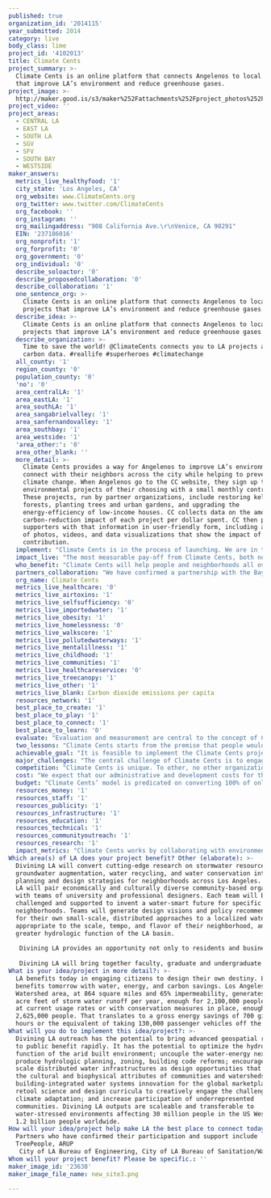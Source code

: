 ```yaml
---
published: true
organization_id: '2014115'
year_submitted: 2014
category: live
body_class: lime
project_id: '4102013'
title: Climate Cents
project_summary: >-
  Climate Cents is an online platform that connects Angelenos to local projects
  that improve LA’s environment and reduce greenhouse gases.
project_image: >-
  http://maker.good.is/s3/maker%252Fattachments%252Fproject_photos%252Fimages%252F23638%252Fdisplay%252Fnew_site3.png=c570x385
project_video: ''
project_areas:
  - CENTRAL LA
  - EAST LA
  - SOUTH LA
  - SGV
  - SFV
  - SOUTH BAY
  - WESTSIDE
maker_answers:
  metrics_live_healthyfood: '1'
  city_state: 'Los Angeles, CA'
  org_website: www.ClimateCents.org
  org_twitter: www.twitter.com/ClimateCents
  org_facebook: ''
  org_instagram: ''
  org_mailingaddress: "908 California Ave.\r\nVenice, CA 90291"
  EIN: '237186016'
  org_nonprofit: '1'
  org_forprofit: '0'
  org_government: '0'
  org_individual: '0'
  describe_soloactor: '0'
  describe_proposedcollaboration: '0'
  describe_collaboration: '1'
  one_sentence_org: >-
    Climate Cents is an online platform that connects Angelenos to local
    projects that improve LA’s environment and reduce greenhouse gases.
  describe_idea: >-
    Climate Cents is an online platform that connects Angelenos to local
    projects that improve LA’s environment and reduce greenhouse gases.
  describe_organization: >-
    Time to save the world! @ClimateCents connects you to LA projects and tracks
    carbon data. #reallife #superheroes #climatechange
  all_county: '1'
  region_county: '0'
  population_county: '0'
  'no': '0'
  area_centralLA: '1'
  area_eastLA: '1'
  area_southLA: '1'
  area_sangabrielvalley: '1'
  area_sanfernandovalley: '1'
  area_southbay: '1'
  area_westside: '1'
  'area_other:': '0'
  area_other_blank: ''
  more_detail: >-
    Climate Cents provides a way for Angelenos to improve LA’s environment and
    connect with their neighbors across the city while helping to prevent
    climate change. When Angelenos go to the CC website, they sign up to support
    environmental projects of their choosing with a small monthly contribution.
    These projects, run by partner organizations, include restoring kelp
    forests, planting trees and urban gardens, and upgrading the
    energy-efficiency of low-income houses. CC collects data on the amount of
    carbon-reduction impact of each project per dollar spent. CC then presents
    supporters with that information in user-friendly form, including a stream
    of photos, videos, and data visualizations that show the impact of their
    contribution.
  implement: "Climate Cents is in the process of launching. We are in the beta-phase now, creating a website and testing the user-experience of it with a group of beta-users, while also experimenting with organizational partnerships and data-collection. During the beta phase, the test group will be donating to the Kelp Restoration Project at The Bay Foundation. Since nearly 40% of the CO2 in our atmosphere is absorbed by our oceans, kelp forests have been identified as effective carbon sinks that can sequester carbon and mitigate the effects of climate change. Climate Cents has already formed a relationship with the Bay Foundation for this purpose. As users follow the project they have funded, we will track how they experience the interactive process. \r\n\r\nOnce the beta phase ends in September, we will take what we have learned and refine the concept and execution. We will hire a digital designer to create a full-fledged, robust website by December. We will also sign partnership agreements with three additional environmental groups, including TreePeople, LAANE’s Repower LA (a partnership with LADWP’s Utility Pre-Craft Trainee (UPCT) program), and Harbor Community Benefit Foundation. We will refine data and photo-gathering procedures, and iron out organizational kinks. In preparation for a January 2015 public launch, we will hire a marketing team and work with them to garner significant publicity. We also plan to hold a series of Climate Cents parties across LA in January, February, and March 2014 to build support and secure a large number of initial sign-ups. Through 2015, we will be conducting extensive outreach to neighborhood councils, religious institutions, schools, housing associations, environmental symposiums and events, and other community-based groups to gain new supporters. \r\n\r\nClimate Cents will allow individuals to broadcast their carbon reduction notifications to their friends and networks.  Through the power of social media, we will constantly demonstrate that we are not powerless in our fight against climate change, and that something can be done. This positive feedback feature is crucial to Climate Cents. Many of the strategies to combat climate change do not engage people on a personal level. We will encourage residents to take pride and invest in their city, while also cleaning our air and bringing people together for a common cause. "
  impact_live: "The most measurable pay-off from Climate Cents, both now and in 2050, is increased funding for tree planting, urban farms, ocean revitalization, and energy efficiency projects that will make LA a healthier, more pleasant, and more connected place to live. These will contribute to a city in which people don’t face environmental health hazards, where they can breathe clean air, drink clean water, relax and exercise among ample greenery and in the oceans, and eat good local food. \r\n\r\nBut the truth is that no single project can make LA the healthiest place to live — it will take a collective effort. So Climate Cents works to improve L.A.’s environment and to counter climate change in ways that complement existing efforts. We amplify funding for effective local environmental initiatives and helps them to more carefully measure, track, and broadcast their outcomes.\r\n\r\nLA has long been a city seemingly separate and definitely unequal, especially on matters of health, environment, and livability. What makes Climate Cents unique is to catalyze a city-wide collaboration to tackle the problems we ultimately all share. We will drive funding from more affluent areas toward remedies for some of the city’s worst environmental hotspots. Residents from across LA will be able to invest in tree-planting and energy efficiency projects in their own neighborhoods. The result is a renewed sense of civic pride and purpose.\r\n\r\nNo place, especially LA, will be able to remain even as healthy and livable as they are today without tackling climate change. Rapid climate change has already begun to harm ecosystems globally. It’s contributing to rising sea levels, intensifying droughts, and rapidly melting snowpacks across California. In LA, rising temperatures will lead to “adverse effects on human health, including increases in heat stress, respiratory diseases, and infectious diseases.” (C-Change.LA.)\r\n\r\nIt’s important to take on this challenge locally. So many of the efforts to fight climate change are distant from people’s ordinary lives and will start working only over the long-term. Before policy reforms and technological transformation become a reality, we need to make incremental efforts that get regular people engaged. While there are programs that fight climate change, there’s no comprehensive organization that groups these efforts, develops a central hub to fund them and to track progress in reducing carbon emissions. That’s the special role Climate Cents can and will play."
  who_benefit: "Climate Cents will help people and neighborhoods all over Los Angeles, with specific benefits in low-income and disadvantaged communities that have suffered the worst effects of environmental injustice. LA’s environmental problems are severe. Our area has some of the worst air quality in the nation, which results from a combination of industrial production and automobile exhaust, especially from the port/trucking sector. And the brunt of pollution falls disproportionately on low-income neighborhoods, in predominantly Latino and Black communities. Since these communities are three times more likely to live close to hazardous facilities, their exposure to air toxins is fifty percent greater than other Angelenos.\r\n\r\nWe aim to concentrate our partnerships and environmental projects will be concentrated in low-income neighborhoods. Planting trees across South LA, the Eastside, and the Northeast Valley will be vital to making those places healthier and more livable. The removal of particulate matter and toxins from the air is vital. Urban gardens can help provide quality food. And increasing the percentage of tree canopy cover can make the city more beautiful and more walkable, leading to fitter, more resilient communities, with more opportunities to reduce the mental and physical stresses of urban living. \r\n\r\nThe project will benefit those in other neighborhoods because pollution doesn’t stop the boundaries of zip codes. Trees in South LA help clean the air of toxins, particulate matter, and carbon that would soon spread elsewhere. Kelp forests in the Santa Monica Bay clean the water that circulates among all the region’s beaches. Energy efficiency upgrades reduce costs and free up capacity for everyone on the network. \r\n\r\nThe city as whole will benefit from Climate Cents too. Mitigating climate change is important on its own and by galvanizing the city’s population into cross-neighborhood collaboration, we will create a sense of civic purpose and pride. Residents from across LA will be investing in one another and their shared future. And Climate Cents members will gain personally too, as they gain a sense of agency and connection, seeing the benefits their projects all around the city they live in, creating a virtuous cycle of publicity, excitement, and greater investment. "
  partners_collaboration: "We have confirmed a partnership with the Bay Foundation to fund their Kelp Restoration Project as part of our beta-test. We are in talks with three more groups, listed below, for the January 2015 launch of Climate Cents. There’s a standard relationship between Climate Cents and its partners. We provide funding for the partners to amplify the impact of their environmental projects and in return, the partners facilitate CC’s calculation of carbon reduction per dollar invested and the visual documentation of the project’s impact.\r\n\r\n1. The Bay Foundation will expand its work of restoring kelp forests in waters off of LA. Reversing the 75% decline in these forests over the past century will help our local ecosystems, clean the water, and sequester a significant amount of carbon from the ocean, which absorbs nearly 30-40% of the atmosphere’s carbon dioxide.\r\n\r\n2. TreePeople will expand its work of planting tens of thousands of trees across LA, sequestering many tons of carbon and creating better environment for Angelenos. \r\n\r\n3. LAANE’s Repower LA program, in partnership with LADWP’s Utility Pre-Craft Trainee (UPCT) program, will expand its work, which offers free home energy-efficiency retrofits and trains low-income Angelenos in electrical work. \r\n\r\n4. Harbor Community Benefit Foundation will expand its tree planting initiatives to counter abysmal air quality for communities near the Port of LA.\r\n\r\nWe are exploring partnerships with other groups for the future: Urban Food Gardens, the National Forest Foundation, Tree Musketeers, and Northeast Trees.\r\n\r\nThe success of our collaborations will depend on a trusting relationship and clear expectations about each party’s responsibilities and deliverables. We are creating a standard memorandum of understanding, which will minimize the risk of miscommunication and divergent expectations. For Climate Cents, we must have guarantees that our funding contributions will flow directly and completely to the pre-set projects, and not be diverted to other programs or administrative costs. We must also regularly receive updated information about the results of the funding, with specific metrics such as trees planted and pounds of carbon reduced. We will also need to access to the partner’s project sites so we can document them with photo and videos. In return, partners should have a clear expectation of how roughly much funding they can expect from Climate Cents and on what basis and conceivable schedule it will be provided. "
  org_name: Climate Cents
  metrics_live_healthcare: '0'
  metrics_live_airtoxins: '1'
  metrics_live_selfsufficiency: '0'
  metrics_live_importedwater: '1'
  metrics_live_obesity: '1'
  metrics_live_homelessness: '0'
  metrics_live_walkscore: '1'
  metrics_live_pollutedwaterways: '1'
  metrics_live_mentalillness: '1'
  metrics_live_childhood: '1'
  metrics_live_communities: '1'
  metrics_live_healthcareservice: '0'
  metrics_live_treecanopy: '1'
  metrics_live_other: '1'
  metrics_live_blank: Carbon dioxide emissions per capita
  resources_network: '1'
  best_place_to_create: '1'
  best_place_to_play: '1'
  best_place_to_connect: '1'
  best_place_to_learn: '0'
  evaluate: "Evaluation and measurement are central to the concept of Climate Cents. We intend for Climate Cents to become the premier public clearinghouse for local, crowd-sourced investment in local carbon reduction projects through careful tracking and transparent broadcasting of data. We will be scientifically measuring the carbon reduction achieved by each project we invest in, calculating the payoff per dollar, and reporting the results, with a high level of granularity, back to the Climate Cents members. For that reason, there are many metrics we will be able to use as we evaluate the success of Climate Cents. \r\n\r\n1. We believe that engaging people with practical, constructive solutions will help build momentum for far-reaching approaches to climate change and civic mobilization. To achieve overall reduction and to engage the most people possible, we will pay close attention to the number of individuals who commit to monthly membership in Climate Cents. The more people we can involve, the more we will galvanize a civic conversation and a movement. Our goal is a cumulative total of 8,800 monthly members by September 2015, with a cumulative investment of $1,125,000.\r\n\r\n2. We seek to efficiently converting financial support into carbon reduction. To that end, we will carefully track and strive to maximize the number of pounds of carbon reduced per dollar. Our current estimate is that every dollar removes 100 pounds of carbon from the atmosphere over the life of the project. To put it differently, it will cost us $20 to remove one ton of carbon from the atmosphere. \r\n\r\n3. We thus expect to achieve a cumulative reduction of 56,250 tons of carbon from the atmosphere with the year’s investment of $1,125,000, which is the equivalent of negating the emissions of nearly 4,700 households.\r\n\r\n4. We aim to convert 100% of online membership support into carbon reduction projects, with all overhead and administrative costs covered by major donor gifts and grants from foundations, corporations and government agencies. \r\n\r\n5. We seek to maximize the benefits of Climate Cents’ projects in disadvantaged communities. Our aim is to have at least 65 percent of project dollars go to work in these areas."
  two_lessons: "Climate Cents starts from the premise that people would like to take action on critical environmental problems like LA’s poor air quality and the rising tide of global climate change, but feel too overwhelmed and powerless to actually do something. It can be difficult to engage people about a seemingly insurmountable problem, especially when their lives are busy and most strategies don’t engage them personally.\r\n\r\nThe lesson behind Climate Cents is that if we make it local, easy, fun, and social enough, people will gladly take a little bit of action to make a difference. We’ve seen time and again how the Internet has facilitated participation and lowered barriers to involvement. You can get a lot of people to “Like,” “Share,” “Favorite” and “Retweet” on social media if a post is catchy enough. And you can even get people to hand over real money to play games with strangers. \r\n\r\nAt the same time, we’ve learned about successful local environmental projects which improve the lives of ordinary Angelenos and contribute to the fight against climate change, but which haven’t been curated in one place for non-experts to compare and support.\r\n\r\nAnd we know that solutions to environmental problems require collective action and yet Angelenos are especially disconnected from each other \r\n\r\nSo the key is to marry the ease and fun of digital participation with real-world projects. \r\n\r\nThe Climate Cents platform is the culmination of these insights into the nature of collective action in today’s digital yet disconnected Los Angeles.\r\n\r\nBy establishing the world’s first responsive and transparent system for investing in, tracking, and viewing the impact of leading climate change mitigation projects, we will create a new form of collective action for the unique collective challenges we face in this time and this place. We think there is a good possibility of creating the go-to clearinghouse for local-to-local funding of carbon reduction and climate change mitigation projects."
  achievable_goal: "It is feasible to implement the Climate Cents project within the next twelve months. Nick Karno, the founder of Climate Cents has extensively thought through the project’s execution. He has received enthusiastic responses among a wide range of potential stakeholders and constituents when he’s raised the idea. Partner organizations are very interested. One is committed for the beta phase and several want to join for the full launch. Part of the reason Climate Cents is well-positioned to launch is that Karno has a long record of community involvement and environmental activism. He brings the relationships, knowledge, and skills necessary for Climate Cents’ partnerships and community outreach. \r\n\r\nTo get a quick start and to avoid “building castles in the sky,” Climate Cents is already moving to implement the essentials of the project in a beta phase launching August 2014. It will be overseen by Dylan Fergus, an experienced designer and technologist. For the beta, we are creating a website as a user-facing platform, gauging beta-testers’ experience of using it, and experimenting with organizational partnership by engaging the Kelp Restoration Project at The Bay Foundation. The beta will operate as a microcosm of the fully-fledged final product. It will be a responsive website, where users can interact with the Kelp Restoration Project, contribute financially and receive updates on the environmental good they’re accomplishing, with scientific data on carbon reduction, appealing visualizations, and powerful images. The quickly created beta implementation of Climate Cents will be a powerful proof of concept for potential supporters of all kinds, including major donors. Also, crucially, it will enable us to surface significant problems related to the user experience, organizational partnership, data collection, and other critical aspects of the Climate Cents project, so that we can create better solutions for the full public launch. The refined public site will go live in January 2015.\r\n \r\nFor the public launch, we already have other environmental partners. For the January launch, we will hire a marketing team and work with them to garner significant publicity. We also plan to hold a series of Climates Cents parties across LA, January-April 2015, to build support and secure a large number of sign-ups. Through 2015, we will then conduct extensive outreach to neighborhood councils, schools, housing associations, and environmental events to gain supporters."
  major_challenges: "The central challenge of Climate Cents is to engage supporters in such a powerful way that they donate monthly. We have a three-part strategy to succeed.\r\n\r\n1. An online interface that’s elegant, easy-to-use and emotionally compelling is central to Climate Cents. We’ll provide stunning photography to make every visit a treat. With the help of gamification experts, we’ll make it fun to compete and connect with other members on their carbon-cutting successes. People spend millions on games like FarmVille—imagine if they decided to play CC and improve the real-world in the process. It’s possible with the right design.\r\n\r\n2. We have a community-based strategy for getting people involved, unlike web-only platforms such as Kiva. We know that people give to other people and to causes where they can see a tangible impact. Our leadership is very involved in the community. As a local organization, we’ll do outreach in person. We’ll start with easy prospects: environmentalists, local businesses interested in being green, and groups with budgets for neighborhood improvement. Supporters will be able to see the benefits of their projects around our city, creating a cycle of excitement, publicity, and investment.\r\n\r\n3. Third, we’ll tap into the appeal of connecting communities.  Our aim is also to connect Angelenos and to educate on our shared challenges. Los Angeles is  divided, especially on environmental issues. Westsiders talk of “sustainability,” Eastsiders talk of “environmental justice.” The bulk of money donated to environmental causes comes from the Westside and often stays there, while communities in the Eastside decry the fact that suffer the most severe consequences of industrial pollution, poor air quality, and lack of green space. Climate Cents seeks to bridge this gap. It will direct funding and attention to LA’s environmental hotspots from more affluent areas with the promise of both local improvement and impact on global climate change.\r\n\r\nThe need to raise funds to cover the expense of building the Climate Cents’ world-class digital interface is another major challenge. We are reaching out now to our friends and contacts for seed funding. We intend to gain support from foundations which want to get on the ground floor of a project that has both a huge local impact potential and the possibility of being scaled up and replicated in many other cities. We have a skilled development professional working on these options.\r\n"
  competition: "Climate Cents is unique. To other, no other organization functions as a transparent, public clearinghouse for local, crowd-sourced investment in local environmental projects. There are many environmental nonprofits and agencies which are doing great  work however and our method is to collaborate with them, supercharging their impact through data transparency, public awareness, and crowdsourced funding. We seek to help environmental organizations improve and expand their work, not compete with them. The relationship is inherently complementary.\r\n\r\nHowever, crowdfunding is a rapidly growing field and we will compete for donations. The closest “competitor” in the field is Mosaic, a for-profit business, which allows individuals to invest for profit in solar energy installation projects. As a nonprofit, CC seeks only to cover its costs, not to pay any shareholders. The value proposition to our supporters is intrinsic, not extrinsic. They get a sense of purpose, pride, and connection in exchange for their charitable contribution, not financial gain. Not all carbon reduction projects are as easy to monetize as solar panel installations for middle-class family homes (Mosaic’s focus), but they are still worth financial support because of their numerous environmental, social and economic benefits.\r\n\r\nAttracting people to Climate Cents rather than general funding platforms like Kickstarter and IndieGoGo also poses a challenge. Fortunately for CC, its reason for existence and mode of operating are distinct. Those sites tend to fund one-time projects in the realms of art, culture, and technology. They don't fund on-going environmental or community-based development work. Unlike these platforms, CC benefits from a local approach. One of the key tenets of philanthropy is that people give to other people, folks they trust, rather than causes in the abstract. Because it is local and its leadership is heavily involved in the community, CC has the ability to succeed as an interactive donation platform where more abstract, less grounded sites such as DonorsChoose and Kiva have struggled. Climate Cents outreach will be in-person and its supporters will be able to see the benefits of their projects all around the city they live in, creating a virtuous cycle of publicity, excitement, and greater investment. This kind of positive feedback loop is not possible in the same way with funding platforms that are national in scope. "
  cost: "We expect that our administrative and development costs for the first year will be approximately $250,000. We expect to bring in significant funds from individual online donors dedicated exclusively to environmental projects.\r\n\r\nWe will cover our costs through a robust, multi-pronged fundraising strategy that targets foundations, individuals, corporations, and government agencies. David Levitus, a development professional with a successful record of grant-writing and donor development is a key member of our team and will be leading this effort. We have identified a large number of relevant foundations  and we are submitting proposals to many of them. These foundations include the Nathan Cummings, Sculpt the Future Foundation, ClimateWorks, Kresge, William & Flora Hewlett, David & Lucille Packard, Energy Foundation, V. Kann Rasmussen, Mertz Gilmore, Rockefeller, Tomkat Charitable Trust, Clif Bar Family, and Global Green USA.\r\n\r\nThe CC team personally know a large number of individuals who have the capacity to donate between $2,500 and $15,000 each.  We have begun to approach such people to ask for seed funding. We are also beginning to cultivate relationships with friends of friend and other second-hand contacts to lay the groundwork for future solicitations.\r\n\r\nWe are open to partnerships with corporations and government agencies. While we imagine that these entities would most likely funnel support to us for carbon reduction projects, we believe that some of these may be interested in supporting capacity building and core operating costs. We believe government agencies will fund us because they’ll appreciate the efficiency of our model and the way in which it provides transparent tracking of results, enabling them to engage their constituents in solid data and illustrations of their investment. Corporations will lend their support to burnish their public image, both as off-setting their own carbon emissions and showing a general interest in the public good and the health of disadvantaged communities. As with individual members, government agencies and donors of all sorts, we are betting that our unique selling proposition, our “value add” as the world’s first responsive and transparent system for investing in and tracking climate change mitigation will establish Climate Cents as the go-to clearinghouse for local-to-local funding of carbon reduction and climate change mitigation projects."
  budget: "Climate Cents’ model is predicated on converting 100% of online membership support into environmental improvement and carbon reduction projects. This feature is a major selling point to individual donors who are assured of the immediate impact of their investment. Thus we seek funding from foundations, major individual donors, and institutional supporters such as corporations and government agencies to cover the cost of administration, overhead and capacity building. It’s necessary to have organizational infrastructure in place to make it possible to for small donors to seamlessly fund high-quality local projects.\r\n\r\nAn LA2050 grant of $100,000 would fund the major start-up costs of Climate Cents—the salaries and consulting expenses necessary to build a world-class web platform, forge partnerships with other environmental groups, do extensive community outreach, execute a dynamic and powerful marketing campaign, and do development to find other sources of sustainable revenue.\r\n\r\nThe LA2050 grant would fund specifically:\r\n\r\nPart-Time Grant Writer \t\t\t$12,000\r\nMarketing Campaign Contract \t\t$11,000\r\nExecutive VP Product & Operations\t\t$47,000 (partial funding of $72,000 salary)\r\nOutreach, Communications and Administrative Coordinator  30,000 (partial funding of $52,000 salary)\r\n\r\nThe CEO and founder, Nick Karno, will be uncompensated or compensated at a very low-level.  He will focus his efforts on fundraising from major donors, being the public face of the organization as it conducts community outreach, and forging partnership agreements.\r\n\r\nThe Executive VP of Product and Operations, Dylan Fergus, will be personally responsible for the development of the CC online platform and for the operational details of obtaining data and visuals from the project sites and integrating that feedback into the user experience. He will also handle day-to-day relations with the environmental partners, as well as graphic design and social media strategy.\r\n\r\nThe Grant Writer, David Levitus, will shape development strategy and craft funding proposals to foundations on a part-time basis.\r\n\r\nThe Outreach, Communications and Administrative Coordinator will provide day-to-day support for researching and setting up community outreach opportunities, initiating CC parties around the city, coordinating meetings, maintaining a calendar, and doing regular social media work.\r\n\r\nClimate Cents will hire a marketing firm for the January 2015 public launch to garner significant publicity."
  resources_money: '1'
  resources_staff: '1'
  resources_publicity: '1'
  resources_infrastructure: '1'
  resources_education: '1'
  resources_technical: '1'
  resources_communityoutreach: '1'
  resources_research: '1'
  impact_metrics: "Climate Cents works by collaborating with environmental groups that are already making a difference on these metrics and using its platform to supercharge their impact through data transparency, public awareness, and crowdsourced funding. \r\n\r\nPlanting more trees is the only way to achieve the dream metric of greater tree canopy cover, and it also is vital to accomplishing other metrics as well. According to a research study published this week, “trees help people live longer, healthier, happier lives—to the tune of $6.8 billion in averted health costs annually in the U.S.” Trees clean the air of toxins, remove carbon, cool surrounding areas, conserve energy, save water, prevent water pollution, reduce UV exposure, provide food, alleviate mental and physical fatigue, bring people together, provide a space for wildlife, beautify neighborhoods, and increase local business traffic. \r\n\r\nTrees very effectively scrub air toxins and remove particulate matter from the air. Energy efficiency upgrades and the installation of solar panels reduce negative emissions at the source. \r\n\r\nTrees slow the evaporation of water, making sure that what rains in LA, stay in LA. Trees help prevent water pollution by reducing erosion and stormwater run-off. Kelp forests help to filter ocean water. The presence of more trees has been documented to increase the walkability of neighborhoods. The shade and beauty they furnish lead people to feel more comfortable moving through the streets on foot.\r\n\r\nBy increasing walkability and providing more hospitable outdoors spaces for exercise and other physical activity, trees have been shown to help lower obesity rates.\r\n\r\nLikewise, multiple studies have demonstrated that the powerful psychological benefits of proximity to trees. Being in a tree-filled environment relieves stress and mental fatigue, helping people to concentrate and even to heal faster from surgeries and illnesses.\r\n\r\nTrees can play a part in improving childhood experiences through their positive effects on mental and physical health. Children find space and inspiration under the cover of trees. Events to plant trees offer opportunities for fun, accessible community projects.\r\n\r\nTrees are crucial to community resilience through better air quality, improved mental and physical health, more connections among the community, and increased local business traffic. Energy efficiency upgrades economically advance disadvantaged communities by saving money and creating good jobs. "
Which area(s) of LA does your project benefit? Other (elaborate): >-
  Divining LA will convert cutting-edge research on stormwater resources,
  groundwater augmentation, water recycling, and water conservation into
  planning and design strategies for neighborhoods across Los Angeles. Divining
  LA will pair economically and culturally diverse community-based organizations
  with teams of university and professional designers. Each team will be
  challenged and supported to invent a water-smart future for specific
  neighborhoods. Teams will generate design visions and policy recommendations
  for their own small-scale, distributed approaches to a localized water future,
  appropriate to the scale, tempo, and flavor of their neighborhood, and the
  greater hydrologic function of the LA basin. 
   
   Divining LA provides an opportunity not only to residents and business owners to visualize climate adaptation and mitigation strategies; it also provides a much-needed, real-time opportunity for Los Angeles’ rich design culture to advance water-smart planning policy and building systems for a resilient future.
   
   Divining LA will bring together faculty, graduate and undergraduate researchers from Woodbury, asmall, private Hispanic-serving university, and collaborator design programs from around the region. Teams will have the support and involvement of engineers from public water agencies and leading global firms; NGOs with long track records of service to the communities of Los Angeles; and multidisciplinary research and design teams from universities and the design professions. In year one, Divining LA partners will build on existing relationships throughout its collaborator network to identify specific neighborhoods and community-based organizations for partnerships. Divining LA will partner with a range of communities facing specific hydrologic, economic, and cultural challenges that would most benefit from being paired with Divining LA planning and design teams. The goal is to generate a set of visionary water-management strategies for each of the disparate communities engaged, and to propose and advocate for new policies suggested by the design challenge. From these, a small number of projects will be selected as possible demonstration projects. Divining LA will widely publicize, encourage debate, document and disseminate the results of all projects.
What is your idea/project in more detail?: >-
  LA benefits today in engaging citizens to design their own destiny. LA
  benefits tomorrow with water, energy, and carbon savings. Los Angeles River
  Watershed area, at 864 square miles and 65% impermeability, generates 350,000
  acre feet of storm water runoff per year, enough for 2,100,000 people per year
  at current usage rates or with conservation measures in place, enough for
  2,625,000 people. That translates to a gross energy savings of 700 gigawatt
  hours or the equivalent of taking 130,000 passenger vehicles off the road.
What will you do to implement this idea/project?: >-
  Divining LA outreach has the potential to bring advanced geospatial research
  to public benefit rapidly. It has the potential to optimize the hydrologic
  function of the arid built environment; uncouple the water-energy nexus;
  produce hydrologic planning, zoning, building code reforms; encourage small
  scale distributed water infrastructures as design opportunities that respect
  the cultural and biophysical attributes of communities and watersheds; promote
  building-integrated water systems innovation for the global marketplace;
  retool science and design curricula to creatively engage the challenges of
  climate adaptation; and increase participation of underrepresented
  communities. Divining LA outputs are scaleable and transferable to
  water-stressed environments affecting 30 million people in the US West, and
  1.2 billion people worldwide.
How will your idea/project help make LA the best place to connect today? In LA2050?: >-
  Partners who have confirmed their participation and support include
  TreePeople, ARUP
   City of LA Bureau of Engineering, City of LA Bureau of Sanitation/Watershed Protection Program, County of LA Flood Control/Watershed Management program, LADWP Stormwater Management, UCLA Water Resources Group, American Institute of Architects | Los Angeles, Perkins + Will Architects, AC Martin Architects, and Mia Lehrer + Associates. ALI has secured the preliminary interest of design leaders at USC, UCLA, CalPoly Pomona, Art Center College of Design, SCI-Arc, and of course Woodbury School of Architecture.
Whom will your project benefit? Please be specific.: ''
maker_image_id: '23638'
maker_image_file_name: new_site3.png

---
```

